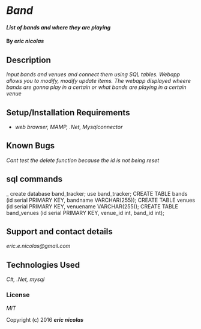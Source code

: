 # _Band_

#### _List of bands and where they are playing_

#### By _eric nicolas_

## Description

_Input bands and venues and connect them using SQL tables. Webapp allows you to modify, modify update items. The webapp displayed wheere bands are gonna play in a certain or what bands are playing in a certain venue_

## Setup/Installation Requirements

* _web browser, MAMP, .Net, Mysqlconnector_


## Known Bugs

_Cant test the delete function because the id is not being reset_

## sql commands
_
create database band_tracker;
use band_tracker;
CREATE TABLE bands (id serial PRIMARY KEY, bandname VARCHAR(255));
CREATE TABLE venues (id serial PRIMARY KEY, venuename VARCHAR(255));
CREATE TABLE band_venues (id serial PRIMARY KEY, venue_id int, band_id int);


## Support and contact details

_eric.e.nicolas@gmail.com_

## Technologies Used

_C#, .Net, mysql_

### License

*MIT*

Copyright (c) 2016 **_eric nicolas_**